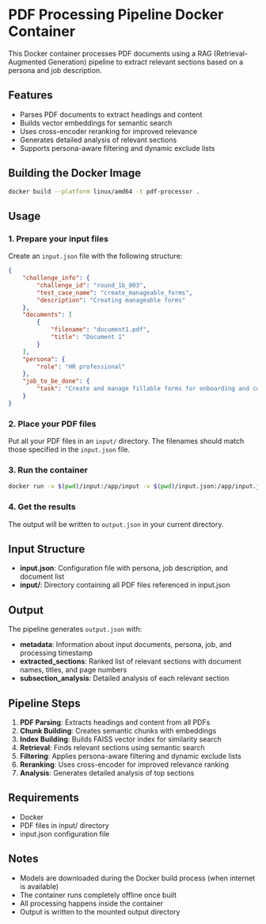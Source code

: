 # PDF Processing Pipeline Docker Container

This Docker container processes PDF documents using a RAG (Retrieval-Augmented Generation) pipeline to extract relevant sections based on a persona and job description.

## Features

- Parses PDF documents to extract headings and content
- Builds vector embeddings for semantic search
- Uses cross-encoder reranking for improved relevance
- Generates detailed analysis of relevant sections
- Supports persona-aware filtering and dynamic exclude lists

## Building the Docker Image

```bash
docker build --platform linux/amd64 -t pdf-processor .
```

## Usage

### 1. Prepare your input files

Create an `input.json` file with the following structure:

```json
{
    "challenge_info": {
        "challenge_id": "round_1b_003",
        "test_case_name": "create_manageable_forms",
        "description": "Creating manageable forms"
    },
    "documents": [
        {
            "filename": "document1.pdf",
            "title": "Document 1"
        }
    ],
    "persona": {
        "role": "HR professional"
    },
    "job_to_be_done": {
        "task": "Create and manage fillable forms for onboarding and compliance."
    }
}
```

### 2. Place your PDF files

Put all your PDF files in an `input/` directory. The filenames should match those specified in the `input.json` file.

### 3. Run the container

```bash
docker run -v $(pwd)/input:/app/input -v $(pwd)/input.json:/app/input.json -v $(pwd)/output:/app/output pdf-processor
```

### 4. Get the results

The output will be written to `output.json` in your current directory.

## Input Structure

- **input.json**: Configuration file with persona, job description, and document list
- **input/**: Directory containing all PDF files referenced in input.json

## Output

The pipeline generates `output.json` with:

- **metadata**: Information about input documents, persona, job, and processing timestamp
- **extracted_sections**: Ranked list of relevant sections with document names, titles, and page numbers
- **subsection_analysis**: Detailed analysis of each relevant section

## Pipeline Steps

1. **PDF Parsing**: Extracts headings and content from all PDFs
2. **Chunk Building**: Creates semantic chunks with embeddings
3. **Index Building**: Builds FAISS vector index for similarity search
4. **Retrieval**: Finds relevant sections using semantic search
5. **Filtering**: Applies persona-aware filtering and dynamic exclude lists
6. **Reranking**: Uses cross-encoder for improved relevance ranking
7. **Analysis**: Generates detailed analysis of top sections

## Requirements

- Docker
- PDF files in input/ directory
- input.json configuration file

## Notes

- Models are downloaded during the Docker build process (when internet is available)
- The container runs completely offline once built
- All processing happens inside the container
- Output is written to the mounted output directory 